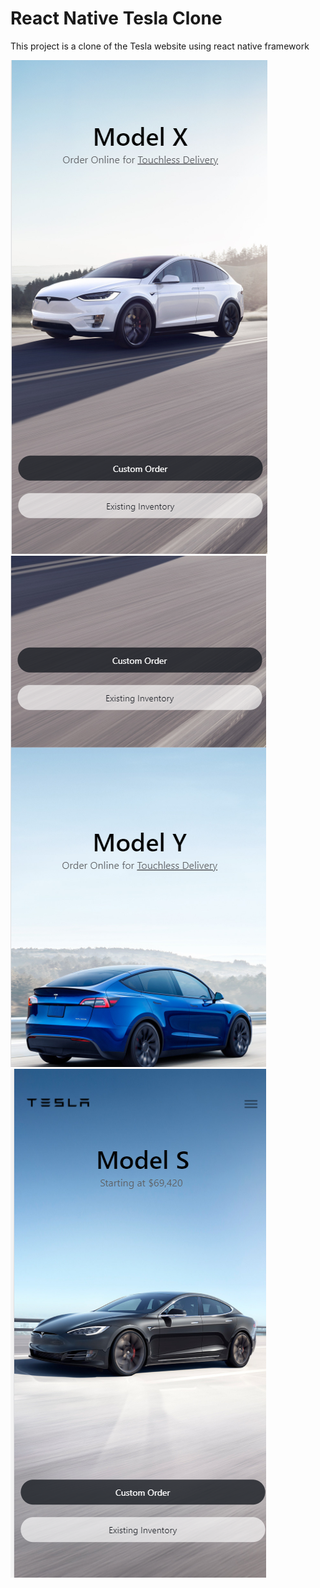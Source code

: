 # React Native Tesla Clone

This project is a clone of the Tesla website using react native framework


![TESTLA](https://raw.githubusercontent.com/nithinjose-tech/react-native-tesla-clone/main/assets/Tesla1.png)
![TESTLA](https://raw.githubusercontent.com/nithinjose-tech/react-native-tesla-clone/main/assets/Tesla2.png)
![TESTLA](https://raw.githubusercontent.com/nithinjose-tech/react-native-tesla-clone/main/assets/Tesla3.png)


